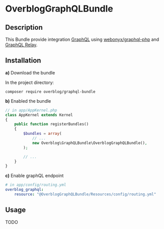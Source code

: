 OverblogGraphQLBundle
=======================

Description
-----------

This Bundle provide integration [GraphQL](https://facebook.github.io/graphql/) using [webonyx/graphql-php](https://github.com/webonyx/graphql-php) 
and [GraphQL Relay](https://facebook.github.io/relay/docs/graphql-relay-specification.html).

Installation
------------

**a)** Download the bundle

In the project directory:

```
composer require overblog/graphql-bundle
```

**b)** Enabled the bundle

```php
// in app/AppKernel.php
class AppKernel extends Kernel
{
    public function registerBundles()
    {
        $bundles = array(
            // ...
            new Overblog\GraphQLBundle\OverblogGraphQLBundle(),
        );

        // ...
    }
}
```

**c)** Enable graphQL endpoint

```yaml
# in app/config/routing.yml
overblog_graphql:
    resource: "@OverblogGraphQLBundle/Resources/config/routing.yml"
```

Usage
-----

TODO
